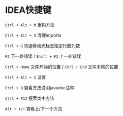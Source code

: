 # IDEA快捷键

`Ctrl + Alt + M` 重构方法

`Ctrl + Alt + O` 清理imports

`Ctrl + G` 快速移动光标至指定行数列数

`F2` 下一处错误 / `Shift + F2` 上一处错误

`Ctrl + Home` 文件开始的位置 / `Ctrl + End` 文件末尾的位置

`Ctrl + Alt + S` 设置

`Ctrl + Q` 查看方法说明javadoc注释

`Ctrl + F12` 搜索类中方法

`Alt + ⬆/⬇` 查看上/下一个方法